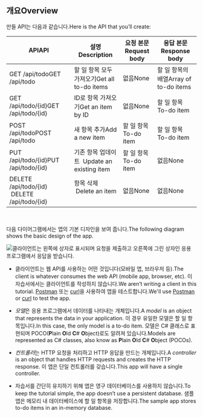 ## <a name="overview"></a><span data-ttu-id="505ec-101">개요</span><span class="sxs-lookup"><span data-stu-id="505ec-101">Overview</span></span>

<span data-ttu-id="505ec-102">만들 API는 다음과 같습니다.</span><span class="sxs-lookup"><span data-stu-id="505ec-102">Here is the API that you’ll create:</span></span>

|<span data-ttu-id="505ec-103">API</span><span class="sxs-lookup"><span data-stu-id="505ec-103">API</span></span> | <span data-ttu-id="505ec-104">설명</span><span class="sxs-lookup"><span data-stu-id="505ec-104">Description</span></span>    | <span data-ttu-id="505ec-105">요청 본문</span><span class="sxs-lookup"><span data-stu-id="505ec-105">Request body</span></span>    | <span data-ttu-id="505ec-106">응답 본문</span><span class="sxs-lookup"><span data-stu-id="505ec-106">Response body</span></span>   |
|--- | ---- | ---- | ---- |
|<span data-ttu-id="505ec-107">GET /api/todo</span><span class="sxs-lookup"><span data-stu-id="505ec-107">GET /api/todo</span></span>  | <span data-ttu-id="505ec-108">할 일 항목 모두 가져오기</span><span class="sxs-lookup"><span data-stu-id="505ec-108">Get all to-do items</span></span> | <span data-ttu-id="505ec-109">없음</span><span class="sxs-lookup"><span data-stu-id="505ec-109">None</span></span> | <span data-ttu-id="505ec-110">할 일 항목의 배열</span><span class="sxs-lookup"><span data-stu-id="505ec-110">Array of to-do items</span></span>|
|<span data-ttu-id="505ec-111">GET /api/todo/{id}</span><span class="sxs-lookup"><span data-stu-id="505ec-111">GET /api/todo/{id}</span></span>  | <span data-ttu-id="505ec-112">ID로 항목 가져오기</span><span class="sxs-lookup"><span data-stu-id="505ec-112">Get an item by ID</span></span> | <span data-ttu-id="505ec-113">없음</span><span class="sxs-lookup"><span data-stu-id="505ec-113">None</span></span> | <span data-ttu-id="505ec-114">할 일 항목</span><span class="sxs-lookup"><span data-stu-id="505ec-114">To-do item</span></span>|
|<span data-ttu-id="505ec-115">POST /api/todo</span><span class="sxs-lookup"><span data-stu-id="505ec-115">POST /api/todo</span></span> | <span data-ttu-id="505ec-116">새 항목 추가</span><span class="sxs-lookup"><span data-stu-id="505ec-116">Add a new item</span></span> | <span data-ttu-id="505ec-117">할 일 항목</span><span class="sxs-lookup"><span data-stu-id="505ec-117">To-do item</span></span>  | <span data-ttu-id="505ec-118">할 일 항목</span><span class="sxs-lookup"><span data-stu-id="505ec-118">To-do item</span></span> |
|<span data-ttu-id="505ec-119">PUT /api/todo/{id}</span><span class="sxs-lookup"><span data-stu-id="505ec-119">PUT /api/todo/{id}</span></span> | <span data-ttu-id="505ec-120">기존 항목 업데이트 &nbsp;</span><span class="sxs-lookup"><span data-stu-id="505ec-120">Update an existing item &nbsp;</span></span>  | <span data-ttu-id="505ec-121">할 일 항목</span><span class="sxs-lookup"><span data-stu-id="505ec-121">To-do item</span></span> |  <span data-ttu-id="505ec-122">없음</span><span class="sxs-lookup"><span data-stu-id="505ec-122">None</span></span> |
|<span data-ttu-id="505ec-123">DELETE /api/todo/{id}  &nbsp;  &nbsp;</span><span class="sxs-lookup"><span data-stu-id="505ec-123">DELETE /api/todo/{id}  &nbsp;  &nbsp;</span></span> | <span data-ttu-id="505ec-124">항목 삭제 &nbsp;  &nbsp;</span><span class="sxs-lookup"><span data-stu-id="505ec-124">Delete an item &nbsp;  &nbsp;</span></span>  | <span data-ttu-id="505ec-125">없음</span><span class="sxs-lookup"><span data-stu-id="505ec-125">None</span></span>  | <span data-ttu-id="505ec-126">없음</span><span class="sxs-lookup"><span data-stu-id="505ec-126">None</span></span>|

<br>

<span data-ttu-id="505ec-127">다음 다이어그램에서는 앱의 기본 디자인을 보여 줍니다.</span><span class="sxs-lookup"><span data-stu-id="505ec-127">The following diagram shows the basic design of the app.</span></span>

![클라이언트는 왼쪽에 상자로 표시되며 요청을 제출하고 오른쪽에 그린 상자인 응용 프로그램에서 응답을 받습니다.](../../tutorials/first-web-api/_static/architecture.png)

* <span data-ttu-id="505ec-132">클라이언트는 웹 API를 사용하는 어떤 것입니다(모바일 앱, 브라우저 등).</span><span class="sxs-lookup"><span data-stu-id="505ec-132">The client is whatever consumes the web API (mobile app, browser, etc).</span></span> <span data-ttu-id="505ec-133">이 자습서에서는 클라이언트를 작성하지 않습니다.</span><span class="sxs-lookup"><span data-stu-id="505ec-133">We aren’t writing a client in this tutorial.</span></span> <span data-ttu-id="505ec-134">[Postman](https://www.getpostman.com/) 또는 [curl](https://developer.apple.com/legacy/library/documentation/Darwin/Reference/ManPages/man1/curl.1.html)을 사용하여 앱을 테스트합니다.</span><span class="sxs-lookup"><span data-stu-id="505ec-134">We'll use [Postman](https://www.getpostman.com/) or [curl](https://developer.apple.com/legacy/library/documentation/Darwin/Reference/ManPages/man1/curl.1.html) to test the app.</span></span>

* <span data-ttu-id="505ec-135">*모델*은 응용 프로그램에서 데이터를 나타내는 개체입니다.</span><span class="sxs-lookup"><span data-stu-id="505ec-135">A *model* is an object that represents the data in your application.</span></span> <span data-ttu-id="505ec-136">이 경우 유일한 모델은 할 일 항목입니다.</span><span class="sxs-lookup"><span data-stu-id="505ec-136">In this case, the only model is a to-do item.</span></span> <span data-ttu-id="505ec-137">모델은 C# 클래스로 표현되며 POCO(**P**lain **O**ld **C**# **O**bject)로도 알려져 있습니다.</span><span class="sxs-lookup"><span data-stu-id="505ec-137">Models are represented as C# classes, also know as **P**lain **O**ld **C**# **O**bject (POCOs).</span></span>

* <span data-ttu-id="505ec-138">*컨트롤러*는 HTTP 요청을 처리하고 HTTP 응답을 만드는 개체입니다.</span><span class="sxs-lookup"><span data-stu-id="505ec-138">A *controller* is an object that handles HTTP requests and creates the HTTP response.</span></span> <span data-ttu-id="505ec-139">이 앱은 단일 컨트롤러를 갖습니다.</span><span class="sxs-lookup"><span data-stu-id="505ec-139">This app will have a single controller.</span></span>

* <span data-ttu-id="505ec-140">자습서를 간단히 유지하기 위해 앱은 영구 데이터베이스를 사용하지 않습니다.</span><span class="sxs-lookup"><span data-stu-id="505ec-140">To keep the tutorial simple, the app doesn’t use a persistent database.</span></span> <span data-ttu-id="505ec-141">샘플 앱은 메모리 내 데이터베이스에 할 일 항목을 저장합니다.</span><span class="sxs-lookup"><span data-stu-id="505ec-141">The sample app stores to-do items in an in-memory database.</span></span>
